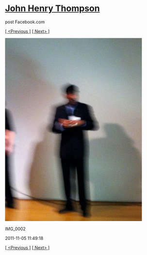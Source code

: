 # [John Henry Thompson](../README.md)
post Facebook.com

[[ <Previous ]](2011-11-05-7.md) [[ Next> ]](2011-11-05-9.md)

[![](../media/2011-11-05/Nari-we-the-people-IMG_0002.jpg)](../README.md)

IMG_0002

2011-11-05 11:49:18

[[ <Previous ]](2011-11-05-7.md) [[ Next> ]](2011-11-05-9.md)